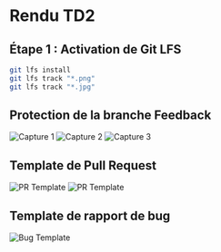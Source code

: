 # Rendu TD2
## Étape 1 : Activation de Git LFS
```bash
git lfs install
git lfs track "*.png"
git lfs track "*.jpg"
```
## Protection de la branche Feedback
![Capture 1](images/capture1.png)
![Capture 2](images/capture2.png)
![Capture 3](images/capture3.png)
## Template de Pull Request
![PR Template](images/capture_pr_template.png)
![PR Template](images/capture4.png)
## Template de rapport de bug
![Bug Template](images/capture5.png)
